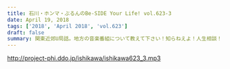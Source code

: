 ```yaml
---
title: 石川・ホンマ・ぶるんのBe-SIDE Your Life! vol.623-3
date: April 19, 2018
tags: ['2018', 'April 2018', 'vol.623']
draft: false
summary: 関東近郊U局話。地方の音楽番組について教えて下さい！知らねえよ！人生相談！！あります！MIURA
---
```


http://project-phi.ddo.jp/ishikawa/ishikawa623_3.mp3
